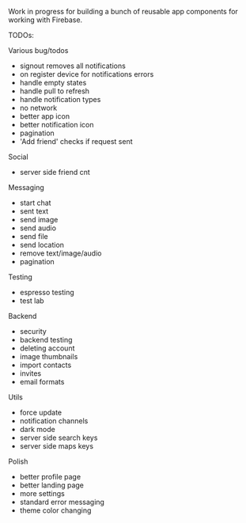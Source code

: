 Work in progress for building a bunch of reusable app components for working with Firebase.

TODOs:

Various bug/todos
- signout removes all notifications
- on register device for notifications errors
- handle empty states
- handle pull to refresh
- handle notification types
- no network
- better app icon
- better notification icon
- pagination
- 'Add friend' checks if request sent

Social
- server side friend cnt

Messaging
- start chat
- sent text
- send image
- send audio
- send file
- send location
- remove text/image/audio
- pagination

Testing
- espresso testing
- test lab

Backend
- security
- backend testing
- deleting account
- image thumbnails
- import contacts
- invites
- email formats

Utils
- force update
- notification channels
- dark mode
- server side search keys
- server side maps keys

Polish
- better profile page
- better landing page
- more settings
- standard error messaging
- theme color changing
